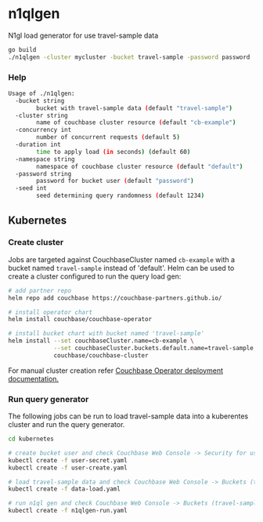 # n1qlgen
N1gl load generator for use travel-sample data

```bash
go build
./n1qlgen -cluster mycluster -bucket travel-sample -password password
```

### Help
```bash
Usage of ./n1qlgen:
  -bucket string
    	bucket with travel-sample data (default "travel-sample")
  -cluster string
    	name of couchbase cluster resource (default "cb-example")
  -concurrency int
    	number of concurrent requests (default 5)
  -duration int
    	time to apply load (in seconds) (default 60)
  -namespace string
    	namespace of couchbase cluster resource (default "default")
  -password string
    	password for bucket user (default "password")
  -seed int
    	seed determining query randomness (default 1234)
```

## Kubernetes

### Create cluster
Jobs are targeted against CouchbaseCluster named `cb-example` with a bucket named `travel-sample` instead of 'default'. 
Helm can be used to create a cluster configured to run the query load gen:
```bash
# add partner repo
helm repo add couchbase https://couchbase-partners.github.io/

# install operator chart
helm install couchbase/couchbase-operator

# install bucket chart with bucket named 'travel-sample'
helm install --set couchbaseCluster.name=cb-example \
             --set couchbaseCluster.buckets.default.name=travel-sample \
             couchbase/couchbase-cluster
```

For manual cluster creation refer [Couchbase Operator deployment documentation.](https://docs.couchbase.com/operator/1.1/install-kubernetes.html)

### Run query generator
The following jobs can be run to load travel-sample data into a kuberentes cluster and run the query generator.
```bash
cd kubernetes

# create bucket user and check Couchbase Web Console -> Security for user named 'travel-sample'
kubectl create -f user-secret.yaml
kubectl create -f user-create.yaml

# load travel-sample data and check Couchbase Web Console -> Buckets (travel-sample) -> statistics
kubectl create -f data-load.yaml

# run n1ql gen and check Couchbase Web Console -> Buckets (travel-sample)  -> statistics -> Query
kubectl create -f n1qlgen-run.yaml
```

